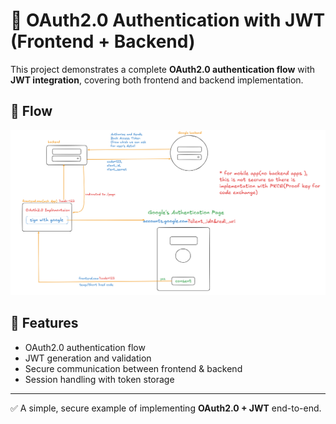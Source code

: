 # 🔐 OAuth2.0 Authentication with JWT (Frontend + Backend)

This project demonstrates a complete **OAuth2.0 authentication flow** with **JWT integration**, covering both frontend and backend implementation.  

## 🔄 Flow
![OAuth2.0 Flow](./images/oauth2.0flow.png)

## 🚀 Features
- OAuth2.0 authentication flow
- JWT generation and validation
- Secure communication between frontend & backend
- Session handling with token storage


---
✅ A simple, secure example of implementing **OAuth2.0 + JWT** end-to-end.
